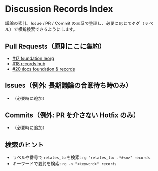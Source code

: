 # Discussion Records Index

議論の索引。Issue / PR / Commit の三系で整理し、必要に応じてタグ（ラベル）で横断検索できるようにします。

## Pull Requests（原則ここに集約）
- [#17 foundation reorg](by-pr/17-foundation-reorg/summary.md)
- [#18 records hub](by-pr/18-records-hub/summary.md)
- [#20 docs foundation & records](by-pr/20-docs-foundation-records/summary.md)

## Issues（例外: 長期議論の合意待ち時のみ）
- （必要時に追加）

## Commits（例外: PR を介さない Hotfix のみ）
- （必要時に追加）

## 検索のヒント
- ラベルや番号で `relates_to` を検索: `rg "relates_to: .*#<n>" records`
- キーワードで要約を検索: `rg -n "<keyword>" records`
